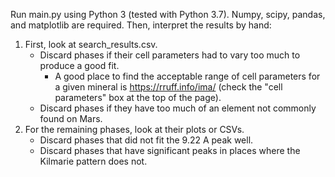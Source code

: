 Run main.py using Python 3 (tested with Python 3.7). Numpy, scipy, pandas, and matplotlib are required.
Then, interpret the results by hand:
1. First, look at search_results.csv.
   - Discard phases if their cell parameters had to vary too much to produce a good fit.
       -  A good place to find the acceptable range of cell parameters for a given mineral is https://rruff.info/ima/ (check the "cell parameters" box at the top of the page).
   - Discard phases if they have too much of an element not commonly found on Mars.
2. For the remaining phases, look at their plots or CSVs.
   - Discard phases that did not fit the 9.22 A peak well.
   - Discard phases that have significant peaks in places where the Kilmarie pattern does not.

